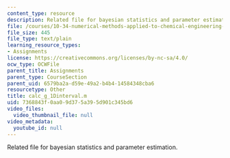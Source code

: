 ```yaml
---
content_type: resource
description: Related file for bayesian statistics and parameter estimation.
file: /courses/10-34-numerical-methods-applied-to-chemical-engineering-fall-2005/7368843f0aa09d375a395d901c345bd6_calc_g_1Dinterval.m
file_size: 445
file_type: text/plain
learning_resource_types:
- Assignments
license: https://creativecommons.org/licenses/by-nc-sa/4.0/
ocw_type: OCWFile
parent_title: Assignments
parent_type: CourseSection
parent_uid: 6579ba2a-d59e-49a2-b4b4-14584348cba6
resourcetype: Other
title: calc_g_1Dinterval.m
uid: 7368843f-0aa0-9d37-5a39-5d901c345bd6
video_files:
  video_thumbnail_file: null
video_metadata:
  youtube_id: null
---
```

Related file for bayesian statistics and parameter estimation.